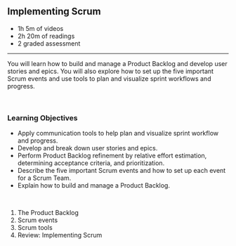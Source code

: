 ## Implementing Scrum

- 1h 5m of videos
- 2h 20m of readings
- 2 graded assessment

<hr>

You will learn how to build and manage a Product Backlog and develop user stories and epics. You will also explore how to set up the five important Scrum events and use tools to plan and visualize sprint workflows and progress.

<br>

### Learning Objectives

- Apply communication tools to help plan and visualize sprint workflow and progress.
- Develop and break down user stories and epics.
- Perform Product Backlog refinement by relative effort estimation, determining acceptance criteria, and prioritization.
- Describe the five important Scrum events and how to set up each event for a Scrum Team.
- Explain how to build and manage a Product Backlog.

<br>

1. The Product Backlog
2. Scrum events
3. Scrum tools
4. Review: Implementing Scrum
